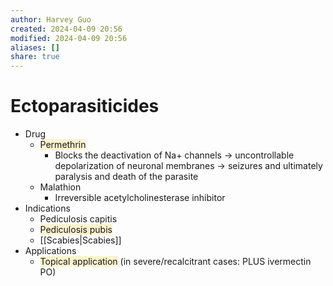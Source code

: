 ```yaml
---
author: Harvey Guo
created: 2024-04-09 20:56
modified: 2024-04-09 20:56
aliases: []
share: true
---
```

# Ectoparasiticides
- Drug
	- <span style="background:rgba(240, 200, 0, 0.2)">Permethrin</span>
		- Blocks the deactivation of Na+ channels → uncontrollable depolarization of neuronal membranes → seizures and ultimately paralysis and death of the parasite
	- Malathion 
		- Irreversible acetylcholinesterase inhibitor
- Indications
	- Pediculosis capitis
	- <span style="background:rgba(240, 200, 0, 0.2)">Pediculosis pubis</span>
	- [[Scabies|Scabies]]
- Applications
	- <span style="background:rgba(240, 200, 0, 0.2)">Topical application</span> (in severe/recalcitrant cases: PLUS ivermectin PO)
